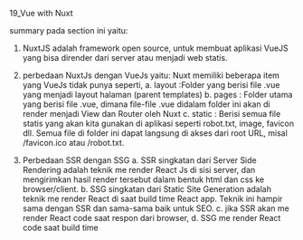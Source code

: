 19_Vue with Nuxt

summary pada section ini yaitu:
1. NuxtJS adalah framework open source, untuk membuat aplikasi VueJS yang bisa dirender dari server atau menjadi web statis.

2. perbedaan NuxtJs dengan VueJs yaitu: Nuxt memiliki beberapa item yang VueJs tidak punya seperti,
a. layout :Folder yang berisi file .vue yang menjadi layout halaman (parent templates)
b. pages : Folder utama yang berisi file .vue, dimana file-file .vue didalam folder ini akan di render menjadi View dan Router oleh Nuxt
c. static : Berisi semua file statis yang akan kita gunakan di aplikasi seperti robot.txt, image, favicon dll. Semua file di folder ini dapat langsung di akses dari root URL, misal /favicon.ico atau /robot.txt.

3. Perbedaan SSR dengan SSG
a. SSR singkatan dari Server Side Rendering adalah teknik me render React Js di sisi server, dan mengirimkan hasil render tersebut dalam bentuk html dan css ke browser/client.
b. SSG singkatan dari Static Site Generation adalah teknik me render React di saat build time React app. Teknik ini hampir sama dengan SSR dan sama-sama baik untuk SEO. 
c. jika SSR akan me render React code saat respon dari browser,
d. SSG me render React code saat build time